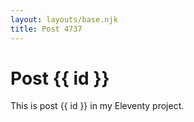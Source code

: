 ```yaml
---
layout: layouts/base.njk
title: Post 4737
---
```


# Post {{ id }}

This is post {{ id }} in my Eleventy project.
